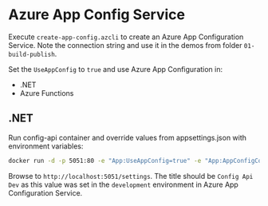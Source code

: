 # Azure App Config Service

Execute `create-app-config.azcli` to create an Azure App Configuration Service. Note the connection string and use it in the demos from folder `01-build-publish`.


Set the `UseAppConfig` to `true` and use Azure App Configuration in:

- .NET
- Azure Functions

## .NET

Run config-api container and override values from appsettings.json with environment variables:

```bash
docker run -d -p 5051:80 -e "App:UseAppConfig=true" -e "App:AppConfigConnection=$configCon" config-api
```

Browse to `http://localhost:5051/settings`. The title should be `Config Api Dev` as this value was set in the `development` environment in Azure App Configuration Service.    